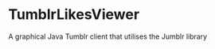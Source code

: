 TumblrLikesViewer
=================

A graphical Java Tumblr client that utilises the Jumblr library
